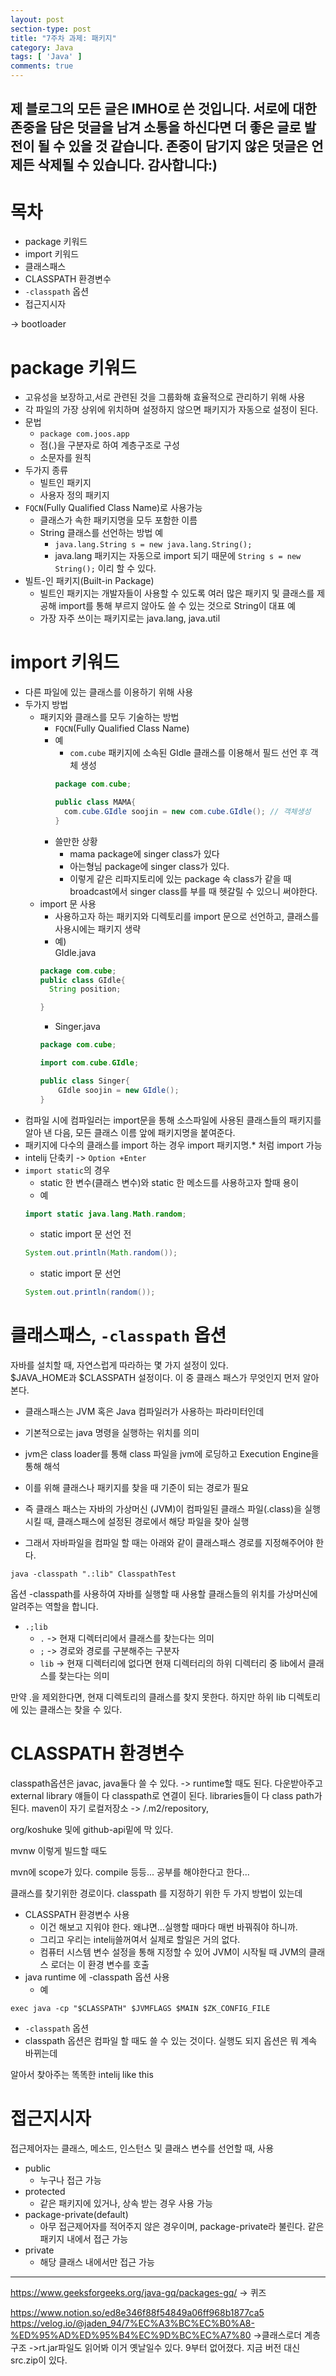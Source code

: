 ```yaml
---
layout: post
section-type: post
title: "7주차 과제: 패키지"
category: Java
tags: [ 'Java' ]
comments: true
---
```

제 블로그의 모든 글은 IMHO로 쓴 것입니다.
서로에 대한 존중을 담은 덧글을 남겨 소통을 하신다면 더 좋은 글로 발전이 될 수 있을 것 같습니다.
존중이 담기지 않은 덧글은 언제든 삭제될 수 있습니다.
감사합니다:)  
---






# 목차
- package 키워드
- import 키워드
- 클래스패스
- CLASSPATH 환경변수
- `-classpath` 옵션
- 접근지시자


-> bootloader




# package 키워드

- 고유성을 보장하고,서로 관련된 것을 그룹화해 효율적으로 관리하기 위해 사용
- 각 파일의 가장 상위에 위치하며 설정하지 않으면 패키지가 자동으로 설정이 된다.
- 문법
  - `package com.joos.app`
  - 점(.)을 구분자로 하여 계층구조로 구성
  - 소문자를 원칙
- 두가지 종류
  - 빌트인 패키지
  - 사용자 정의 패키지
- `FQCN`(Fully Qualified Class Name)로 사용가능
  - 클래스가 속한 패키지명을 모두 포함한 이름
  - String 클래스를 선언하는 방법 예
    - `java.lang.String s = new java.lang.String();`
    -  java.lang 패키지는 자동으로 import 되기 때문에 `String s = new String();` 이리 할 수 있다.
- 빌트-인 패키지(Built-in Package)
  - 빌트인 패키지는 개발자들이 사용할 수 있도록 여러 많은 패키지 및 클래스를 제공해 import를 통해 부르지 않아도 쓸 수 있는 것으로 String이 대표 예
  - 가장 자주 쓰이는 패키지로는 java.lang, java.util




# import 키워드
- 다른 파일에 있는 클래스를 이용하기 위해 사용
- 두가지 방법
  - 패키지와 클래스를 모두 기술하는 방법
    - `FQCN`(Fully Qualified Class Name)
    - 예
      -  `com.cube` 패키지에 소속된 GIdle 클래스를 이용해서 필드 선언 후 객체 생성
      ``` java
      package com.cube;

      public class MAMA{
        com.cube.GIdle soojin = new com.cube.GIdle(); // 객체생성
      }
      ```
    - 쓸만한 상황
      - mama package에 singer class가 있다
      - 아는형님 package에 singer class가 있다.
      - 이렇게 같은 리파지토리에 있는 package 속 class가 같을 때 broadcast에서 singer class를 부를 때 헷갈릴 수 있으니 써야한다.
  - import 문 사용
    - 사용하고자 하는 패키지와 디렉토리를 import 문으로 선언하고, 클래스를 사용시에는 패키지 생략
    - 예)  
    GIdle.java  
    ``` java
    package com.cube;
    public class GIdle{
      String position;

    }

    ```
    - Singer.java  
    ```java
    package com.cube;

    import com.cube.GIdle;

    public class Singer{
    	GIdle soojin = new GIdle();
    }
    ```
- 컴파일 시에 컴파일러는 import문을 통해 소스파일에 사용된 클래스들의 패키지를 알아 낸 다음, 모든 클래스 이름 앞에 패키지명을 붙여준다.
- 패키지에 다수의 클래스를 import 하는 경우 import 패키지명.* 처럼 import 가능
- intelij 단축키 -> `Option +Enter`
- `import static`의 경우
  - static 한 변수(클래스 변수)와 static 한 메소드를 사용하고자 할때 용이
  - 예
  ``` java
  import static java.lang.Math.random;
  ```
  - static import 문 선언 전
  ``` java
  System.out.println(Math.random());
  ```
  - static import 문 선언
  ``` java
  System.out.println(random());
    ```



# 클래스패스, `-classpath` 옵션  
자바를 설치할 때, 자연스럽게 따라하는 몇 가지 설정이 있다.   
$JAVA_HOME과 $CLASSPATH 설정이다. 이 중 클래스 패스가 무엇인지 먼저 알아본다.  

- 클래스패스는 JVM 혹은 Java 컴파일러가 사용하는 파라미터인데
- 기본적으로는 java 명령을 실행하는 위치를 의미


- jvm은 class loader를 통해 class 파일을 jvm에 로딩하고 Execution Engine을 통해 해석
- 이를 위해 클래스나 패키지를 찾을 때 기준이 되는 경로가 필요
- 즉 클래스 패스는 자바의 가상머신 (JVM)이 컴파일된 클래스 파일(.class)을 실행시킬 때, 클래스패스에 설정된 경로에서 해당 파일을 찾아 실행
- 그래서 자바파일을 컴파일 할 때는 아래와 같이 클래스패스 경로를 지정해주어야 한다.  
```
java -classpath ".:lib" ClasspathTest
```
옵션 -classpath를 사용하여 자바를 실행할 때 사용할 클래스들의 위치를 가상머신에 알려주는 역할을 합니다.  


- `.;lib`
  - `.` -> 현재 디렉터리에서 클래스를 찾는다는 의미
  - `;` -> 경로와 경로를 구분해주는 구분자
  - `lib` -> 현재 디렉터리에 없다면 현재 디렉터리의 하위 디렉터리 중 lib에서 클래스를 찾는다는 의미  

만약 .을 제외한다면, 현재 디렉토리의 클래스를 찾지 못한다. 하지만 하위 lib 디렉토리에 있는 클래스는 찾을 수 있다.  




# CLASSPATH 환경변수
classpath옵션은 javac, java둘다 쓸 수 있다. -> runtime할 때도 된다.
다운받아주고 external library 얘들이 다 classpath로 연결이 된다.
libraries들이 다 class path가 된다.
maven이 자기 로컬저장소 -> /.m2/repository,

org/koshuke 및에 github-api밑에 막 있다.

mvnw 이렇게 빌드할 때도

mvn에 scope가 있다.
compile 등등...
공부를 해야한다고 한다...



클래스를 찾기위한 경로이다.
classpath 를 지정하기 위한 두 가지 방법이 있는데

- CLASSPATH 환경변수 사용
  - 이건 해보고 지워야 한다. 왜냐면...실행할 때마다 매번 바꿔줘야 하니까.
  - 그리고 우리는 intelij쓸꺼여서 실제로 할일은 거의 없다.
  - 컴퓨터 시스템 변수 설정을 통해 지정할 수 있어 JVM이 시작될 때 JVM의 클래스 로더는 이 환경 변수를 호출
- java runtime 에 -classpath 옵션 사용
  - 예
```
exec java -cp "$CLASSPATH" $JVMFLAGS $MAIN $ZK_CONFIG_FILE
```
- `-classpath` 옵션
- classpath 옵션은 컴파일 할 때도 쓸 수 있는 것이다. 실행도 되지
옵션은 뭐 계속 바뀌는데

알아서 찾아주는 똑똑한 intelij
like this

# 접근지시자

접근제어자는 클래스, 메소드, 인스턴스 및 클래스 변수를 선언할 때, 사용

- public
  - 누구나 접근 가능
- protected
  - 같은 패키지에 있거나, 상속 받는 경우 사용 가능
- package-private(default)
  - 아무 접근제어자를 적어주지 않은 경우이며, package-private라 불린다. 같은 패키지 내에서 접근 가능
- private
  - 해당 클래스 내에서만 접근 가능



----

https://www.geeksforgeeks.org/java-gq/packages-gq/ -> 퀴즈



https://www.notion.so/ed8e346f88f54849a06ff968b1877ca5
https://velog.io/@jaden_94/7%EC%A3%BC%EC%B0%A8-%ED%95%AD%ED%95%B4%EC%9D%BC%EC%A7%80
->클래스로더 계층구조 ->rt.jar파일도 읽어봐 이거 옛날일수 있다. 9부터 없어졌다. 지금 버전 대신 src.zip이 있다.
